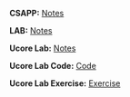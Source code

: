 **CSAPP:** [Notes](CSAPP)

**LAB:** [Notes](LAB)

**Ucore Lab:** [Notes](Ucore/Notes/)

**Ucore Lab Code:** [Code](Ucore/Lab/)

**Ucore Lab Exercise:** [Exercise](Ucore/Exercise/)

